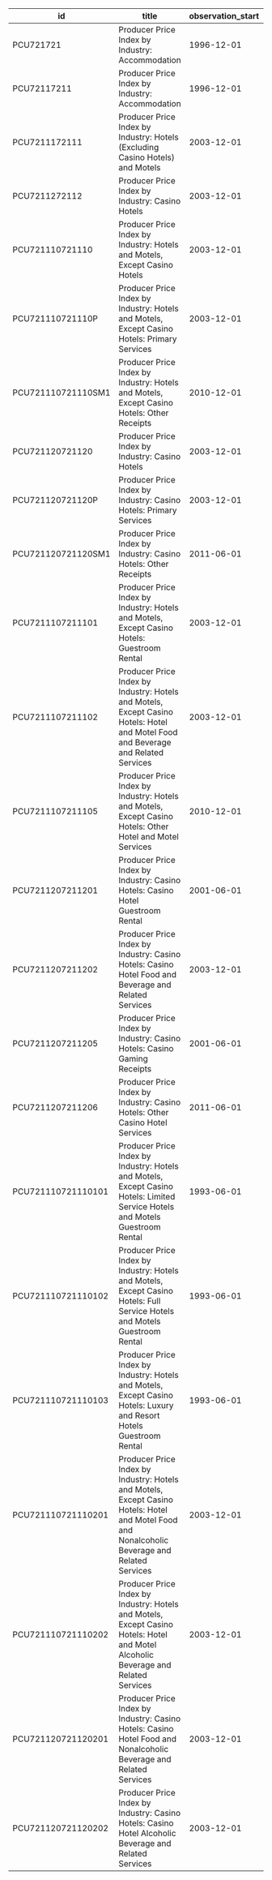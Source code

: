 | id                 | title                                                                                                                                          | observation_start   | observation_end   |
|--------------------|------------------------------------------------------------------------------------------------------------------------------------------------|---------------------|-------------------|
| PCU721721          | Producer Price Index by Industry: Accommodation                                                                                                | 1996-12-01          | 2022-04-01        |
| PCU72117211        | Producer Price Index by Industry: Accommodation                                                                                                | 1996-12-01          | 2022-04-01        |
| PCU7211172111      | Producer Price Index by Industry: Hotels (Excluding Casino Hotels) and Motels                                                                  | 2003-12-01          | 2022-04-01        |
| PCU7211272112      | Producer Price Index by Industry: Casino Hotels                                                                                                | 2003-12-01          | 2022-04-01        |
| PCU721110721110    | Producer Price Index by Industry: Hotels and Motels, Except Casino Hotels                                                                      | 2003-12-01          | 2022-04-01        |
| PCU721110721110P   | Producer Price Index by Industry: Hotels and Motels, Except Casino Hotels: Primary Services                                                    | 2003-12-01          | 2022-04-01        |
| PCU721110721110SM1 | Producer Price Index by Industry: Hotels and Motels, Except Casino Hotels: Other Receipts                                                      | 2010-12-01          | 2022-04-01        |
| PCU721120721120    | Producer Price Index by Industry: Casino Hotels                                                                                                | 2003-12-01          | 2022-04-01        |
| PCU721120721120P   | Producer Price Index by Industry: Casino Hotels: Primary Services                                                                              | 2003-12-01          | 2022-04-01        |
| PCU721120721120SM1 | Producer Price Index by Industry: Casino Hotels: Other Receipts                                                                                | 2011-06-01          | 2022-04-01        |
| PCU7211107211101   | Producer Price Index by Industry: Hotels and Motels, Except Casino Hotels: Guestroom Rental                                                    | 2003-12-01          | 2022-04-01        |
| PCU7211107211102   | Producer Price Index by Industry: Hotels and Motels, Except Casino Hotels: Hotel and Motel Food and Beverage and Related Services              | 2003-12-01          | 2022-04-01        |
| PCU7211107211105   | Producer Price Index by Industry: Hotels and Motels, Except Casino Hotels: Other Hotel and Motel Services                                      | 2010-12-01          | 2022-04-01        |
| PCU7211207211201   | Producer Price Index by Industry: Casino Hotels: Casino Hotel Guestroom Rental                                                                 | 2001-06-01          | 2022-04-01        |
| PCU7211207211202   | Producer Price Index by Industry: Casino Hotels: Casino Hotel Food and Beverage and Related Services                                           | 2003-12-01          | 2022-04-01        |
| PCU7211207211205   | Producer Price Index by Industry: Casino Hotels: Casino Gaming Receipts                                                                        | 2001-06-01          | 2022-04-01        |
| PCU7211207211206   | Producer Price Index by Industry: Casino Hotels: Other Casino Hotel Services                                                                   | 2011-06-01          | 2022-04-01        |
| PCU721110721110101 | Producer Price Index by Industry: Hotels and Motels, Except Casino Hotels: Limited Service Hotels and Motels Guestroom Rental                  | 1993-06-01          | 2022-04-01        |
| PCU721110721110102 | Producer Price Index by Industry: Hotels and Motels, Except Casino Hotels: Full Service Hotels and Motels Guestroom Rental                     | 1993-06-01          | 2022-04-01        |
| PCU721110721110103 | Producer Price Index by Industry: Hotels and Motels, Except Casino Hotels: Luxury and Resort Hotels Guestroom Rental                           | 1993-06-01          | 2022-04-01        |
| PCU721110721110201 | Producer Price Index by Industry: Hotels and Motels, Except Casino Hotels: Hotel and Motel Food and Nonalcoholic Beverage and Related Services | 2003-12-01          | 2022-04-01        |
| PCU721110721110202 | Producer Price Index by Industry: Hotels and Motels, Except Casino Hotels: Hotel and Motel Alcoholic Beverage and Related Services             | 2003-12-01          | 2022-04-01        |
| PCU721120721120201 | Producer Price Index by Industry: Casino Hotels: Casino Hotel Food and Nonalcoholic Beverage and Related Services                              | 2003-12-01          | 2022-04-01        |
| PCU721120721120202 | Producer Price Index by Industry: Casino Hotels: Casino Hotel Alcoholic Beverage and Related Services                                          | 2003-12-01          | 2022-04-01        |